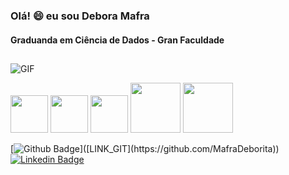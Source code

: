 <h3>Olá! 😄 eu sou Debora Mafra</h3>
<h4>Graduanda em Ciência de Dados - Gran Faculdade</h4>

##



![GIF](https://media.giphy.com/media/LaVp0AyqR5bGsC5Cbm/giphy.gif)


  <div style= display: flex;>
   <img src="https://cdn.jsdelivr.net/gh/devicons/devicon@latest/icons/html5/html5-original.svg" style = width:60px; />
   
  <img src="https://cdn.jsdelivr.net/gh/devicons/devicon@latest/icons/css3/css3-original.svg" style = width:60px; />     
  
   <img src="https://cdn.jsdelivr.net/gh/devicons/devicon@latest/icons/javascript/javascript-original.svg" style = width:60px;/>
   
   <img src="https://cdn.jsdelivr.net/gh/devicons/devicon@latest/icons/php/php-original.svg" style = width:80px;/>
   
  <img src="https://cdn.jsdelivr.net/gh/devicons/devicon@latest/icons/mysql/mysql-original-wordmark.svg" style = width:80px;/>
          
          

</div>
     
          

[![Github Badge](https://img.shields.io/badge/-Github-000?style=flat-square&logo=Github&logoColor=white&link=[LINK_GIT](https://github.com/MafraDeborita))]([LINK_GIT](https://github.com/MafraDeborita))
[![Linkedin Badge](https://img.shields.io/badge/-LinkedIn-blue?style=flat-square&logo=Linkedin&logoColor=white&link=www.linkedin.com/in/debora-mafra-167b701a0)](https://www.linkedin.com/in/debora-mafra-167b701a0)


<!---- 👋 Hi, I’m @MafraDeborita
- 👀 I’m interested in learn about technologies and programming
- 🌱 I’m currently learning HTML, CSS, JAVASCRIPT,
- 💞️ I’m looking to collaborate on ...
- 📫 How to reach me: my e-mail is mafradebora26@gmail.com
- 😄 Pronouns: she/her
- ⚡ Fun fact: ...--->

<!---
MafraDeborita/MafraDeborita is a ✨ special ✨ repository because its `README.md` (this file) appears on your GitHub profile.
You can click the Preview link to take a look at your changes.
--->
